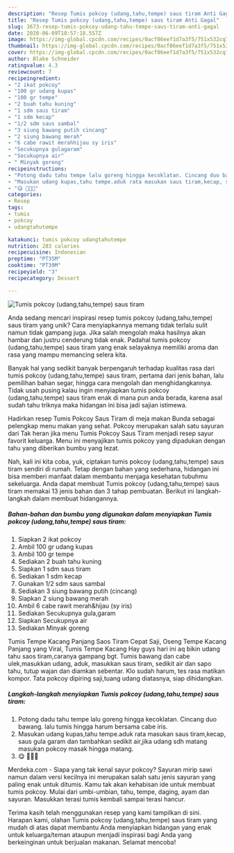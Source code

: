 ```yaml
---
description: "Resep Tumis pokcoy (udang,tahu,tempe) saus tiram Anti Gagal"
title: "Resep Tumis pokcoy (udang,tahu,tempe) saus tiram Anti Gagal"
slug: 3673-resep-tumis-pokcoy-udang-tahu-tempe-saus-tiram-anti-gagal
date: 2020-06-09T18:57:18.557Z
image: https://img-global.cpcdn.com/recipes/0acf86eef1d7a3f5/751x532cq70/tumis-pokcoy-udangtahutempe-saus-tiram-foto-resep-utama.jpg
thumbnail: https://img-global.cpcdn.com/recipes/0acf86eef1d7a3f5/751x532cq70/tumis-pokcoy-udangtahutempe-saus-tiram-foto-resep-utama.jpg
cover: https://img-global.cpcdn.com/recipes/0acf86eef1d7a3f5/751x532cq70/tumis-pokcoy-udangtahutempe-saus-tiram-foto-resep-utama.jpg
author: Blake Schneider
ratingvalue: 4.3
reviewcount: 7
recipeingredient:
- "2 ikat pokcoy"
- "100 gr udang kupas"
- "100 gr tempe"
- "2 buah tahu kuning"
- "1 sdm saus tiram"
- "1 sdm kecap"
- "1/2 sdm saus sambal"
- "3 siung bawang putih cincang"
- "2 siung bawang merah"
- "6 cabe rawit merahhijau sy iris"
- "Secukupnya gulagaram"
- "Secukupnya air"
- " Minyak goreng"
recipeinstructions:
- "Potong dadu tahu tempe lalu goreng hingga kecoklatan. Cincang duo bawang. lalu tumis hingga harum bersama cabe iris."
- "Masukan udang kupas,tahu tempe.aduk rata masukan saus tiram,kecap, saus gula garam dan tambahkan sedikit air,jika udang sdh matang masukan pokcoy masak hingga matang."
- "😋 🌱🌱🌼"
categories:
- Resep
tags:
- tumis
- pokcoy
- udangtahutempe

katakunci: tumis pokcoy udangtahutempe 
nutrition: 283 calories
recipecuisine: Indonesian
preptime: "PT35M"
cooktime: "PT39M"
recipeyield: "3"
recipecategory: Dessert

---
```



![Tumis pokcoy (udang,tahu,tempe) saus tiram](https://img-global.cpcdn.com/recipes/0acf86eef1d7a3f5/751x532cq70/tumis-pokcoy-udangtahutempe-saus-tiram-foto-resep-utama.jpg)

Anda sedang mencari inspirasi resep tumis pokcoy (udang,tahu,tempe) saus tiram yang unik? Cara menyiapkannya memang tidak terlalu sulit namun tidak gampang juga. Jika salah mengolah maka hasilnya akan hambar dan justru cenderung tidak enak. Padahal tumis pokcoy (udang,tahu,tempe) saus tiram yang enak selayaknya memiliki aroma dan rasa yang mampu memancing selera kita.

Banyak hal yang sedikit banyak berpengaruh terhadap kualitas rasa dari tumis pokcoy (udang,tahu,tempe) saus tiram, pertama dari jenis bahan, lalu pemilihan bahan segar, hingga cara mengolah dan menghidangkannya. Tidak usah pusing kalau ingin menyiapkan tumis pokcoy (udang,tahu,tempe) saus tiram enak di mana pun anda berada, karena asal sudah tahu triknya maka hidangan ini bisa jadi sajian istimewa.

Hadirkan resep Tumis Pokcoy Saus Tiram di meja makan Bunda sebagai pelengkap menu makan yang sehat. Pokcoy merupakan salah satu sayuran dari Tak heran jika menu Tumis Pokcoy Saus Tiram menjadi resep sayur favorit keluarga. Menu ini menyajikan tumis pokcoy yang dipadukan dengan tahu yang diberikan bumbu yang lezat.


Nah, kali ini kita coba, yuk, ciptakan tumis pokcoy (udang,tahu,tempe) saus tiram sendiri di rumah. Tetap dengan bahan yang sederhana, hidangan ini bisa memberi manfaat dalam membantu menjaga kesehatan tubuhmu sekeluarga. Anda dapat membuat Tumis pokcoy (udang,tahu,tempe) saus tiram memakai 13 jenis bahan dan 3 tahap pembuatan. Berikut ini langkah-langkah dalam membuat hidangannya.

<!--inarticleads1-->

##### Bahan-bahan dan bumbu yang digunakan dalam menyiapkan Tumis pokcoy (udang,tahu,tempe) saus tiram:

1. Siapkan 2 ikat pokcoy
1. Ambil 100 gr udang kupas
1. Ambil 100 gr tempe
1. Sediakan 2 buah tahu kuning
1. Siapkan 1 sdm saus tiram
1. Sediakan 1 sdm kecap
1. Gunakan 1/2 sdm saus sambal
1. Sediakan 3 siung bawang putih (cincang)
1. Siapkan 2 siung bawang merah
1. Ambil 6 cabe rawit merah&amp;hijau (sy iris)
1. Sediakan Secukupnya gula,garam
1. Siapkan Secukupnya air
1. Sediakan  Minyak goreng


Tumis Tempe Kacang Panjang Saos Tiram Cepat Saji, Oseng Tempe Kacang Panjang yang Viral, Tumis Tempe Kacang Hay guys hari ini aq bikin udang tahu saos tiram,caranya gampang bgt. Tumis bawang dan cabe ulek,masukkan udang, aduk, masukkan saus tiram, sedikit air dan sapo tahu, tutup wajan dan diamkan sebentar. Klo sudah harum, tes rasa matikan kompor. Tata pokcoy dipiring saji,tuang udang diatasnya, siap dihidangkan. 

<!--inarticleads2-->

##### Langkah-langkah menyiapkan Tumis pokcoy (udang,tahu,tempe) saus tiram:

1. Potong dadu tahu tempe lalu goreng hingga kecoklatan. Cincang duo bawang. lalu tumis hingga harum bersama cabe iris.
1. Masukan udang kupas,tahu tempe.aduk rata masukan saus tiram,kecap, saus gula garam dan tambahkan sedikit air,jika udang sdh matang masukan pokcoy masak hingga matang.
1. 😋 🌱🌱🌼


Merdeka.com - Siapa yang tak kenal sayur pokcoy? Sayuran mirip sawi namun dalam versi kecilnya ini merupakan salah satu jenis sayuran yang paling enak untuk ditumis. Kamu tak akan kehabisan ide untuk membuat tumis pokcoy. Mulai dari umbi-umbian, tahu, tempe, daging, ayam dan sayuran. Masukkan terasi tumis kembali sampai terasi hancur. 

Terima kasih telah menggunakan resep yang kami tampilkan di sini. Harapan kami, olahan Tumis pokcoy (udang,tahu,tempe) saus tiram yang mudah di atas dapat membantu Anda menyiapkan hidangan yang enak untuk keluarga/teman ataupun menjadi inspirasi bagi Anda yang berkeinginan untuk berjualan makanan. Selamat mencoba!
